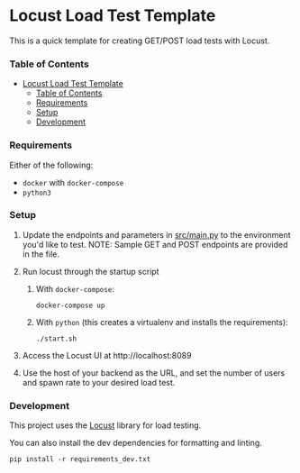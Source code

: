 # Locust Load Test Template

This is a quick template for creating GET/POST load tests with Locust.

### Table of Contents
- [Locust Load Test Template](#locust-load-test-template)
    - [Table of Contents](#table-of-contents)
    - [Requirements](#requirements)
    - [Setup](#setup)
    - [Development](#development)

### Requirements

Either of the following:
-  `docker` with `docker-compose`
-  `python3`

### Setup

1. Update the endpoints and parameters in [src/main.py](src/main.py) to the environment you'd like to test.
NOTE: Sample GET and POST endpoints are provided in the file.

1. Run locust through the startup script
    1. With `docker-compose`:
        ```
        docker-compose up
        ```
    2. With `python` (this creates a virtualenv and installs the requirements): 
        ```
        ./start.sh
        ```
2. Access the Locust UI at http://localhost:8089
3. Use the host of your backend as the URL, and set the number of users and spawn rate to your desired load test.

### Development

This project uses the [Locust](https://locust.io/) library for load testing.

You can also install the dev dependencies for formatting and linting.

```
pip install -r requirements_dev.txt
```
